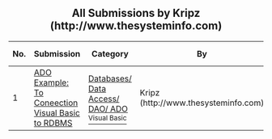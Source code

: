 ﻿<div align="center">

## All Submissions by Kripz \(http://www\.thesysteminfo\.com\)

</div>

No.  | Submission | Category | By   | User Rating
---- | ---------- | -------- | ---- | -----------
1 | [ADO Example: To Coneection Visual Basic to RDBMS<br />](https://github.com/Planet-Source-Code/kripz-http-www-thesysteminfo-com-ado-example-to-coneection-visual-basic-to-rdbms__1-70424) | [Databases/ Data Access/ DAO/ ADO<br /><sup>Visual Basic</sup>](../ByCategory/databases-data-access-dao-ado__1-6.md) | Kripz \(http://www\.thesysteminfo\.com\) | 4.0 (8 globes from 2 users)
